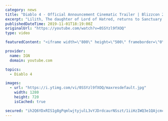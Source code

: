 ```yaml
---
category: news
title: "Diablo 4 - Official Announcement Cinematic Trailer | Blizzcon 2019"
excerpt: "Lilith, The daughter of Lord of Hatred, returns to Sanctuary in the reveal trailer for Diablo 4. Diablo IV is the newest cinematic from Blizzcon 2019. #ign."
publishedDateTime: 2019-11-01T18:19:00Z
originalUrl: "https://youtube.com/watch?v=0SSYzl9fXOQ"
type: video

featuredContent: "<iframe width=\"800\" height=\"500\" frameborder=\"0\" src=\"https://www.youtube.com/embed/0SSYzl9fXOQ\" allow=\"accelerometer; autoplay; encrypted-media; gyroscope; picture-in-picture\" allowfullscreen></iframe>"

provider:
  name: IGN
  domain: youtube.com

topics:
  - Diablo 4

images:
  - url: "https://i.ytimg.com/vi/0SSYzl9fXOQ/maxresdefault.jpg"
    width: 1280
    height: 720
    isCached: true

secured: "ih2Q6YDxRIS1g8gPqmlwjtyjulL3vYJDrdcaurNSszt/1iiHzIWQ3e1QAjcmcsWMUqpz1K0Mem6fhi0MNlF0gd2STdzoAfe5UBSrfwJ/Ut9LmJ2l+YlE5CfDoLp09U7YsMYoIX0XmEzSK5R8Jc8sOx+6sLIR/misJvAbhSDsLbksgKDauE0nv3vPXYtDjokSZsb7ge2FzVcsde+iTGL5W1Y0YmJv0ulq57bfx7Jk9Z4FsJ+w6Zj2x5JJOQiiBI1bgSIEszNxQejmy6MIZwSqiU00bG8YjYLlQgLiujWtiyMzI/vlV50wzFbq995K00m1yTHKidPDD3k7PsNRvihPbrgpVZjlvx8oQJzH7zNuCvpW5+u5E7GcLMRRrQI2C21ksv+Mnsz5ur1LV1icZghZE6t2Yu56P4RKwe/iLfkPnZ+8p7Aeub7FZZ+KVXbWsZYm;9ZXxef1f6X8I40w0lKOfJQ=="
---
```


